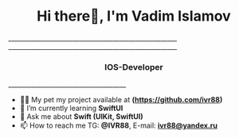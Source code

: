 <h1 align="center">Hi there👋, I'm Vadim Islamov</h1>
_____________________________________________________
_____________________________________________________
<h3 align="center">IOS-Developer</h3>
_____________________________________

- 👨‍💻 My pet my project available at **(https://github.com/ivr88)**
- 🌱 I’m currently learning **SwiftUI**
- 💬 Ask me about **Swift (UIKit, SwiftUI)**
- 📫 How to reach me TG: **@IVR88**, E-mail: **ivr88@yandex.ru**
